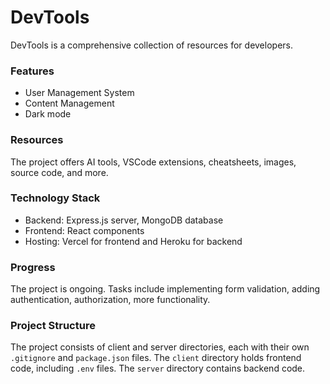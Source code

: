 # DevTools

DevTools is a comprehensive collection of resources for developers.

### Features

- User Management System
- Content Management
- Dark mode

### Resources

The project offers AI tools, VSCode extensions, cheatsheets, images, source code, and more.

### Technology Stack

- Backend: Express.js server, MongoDB database
- Frontend: React components
- Hosting: Vercel for frontend and Heroku for backend

### Progress

The project is ongoing. Tasks include implementing form validation, adding authentication, authorization, more functionality.

### Project Structure

The project consists of client and server directories, each with their own `.gitignore` and `package.json` files.
The `client` directory holds frontend code, including `.env` files.
The `server` directory contains backend code.
